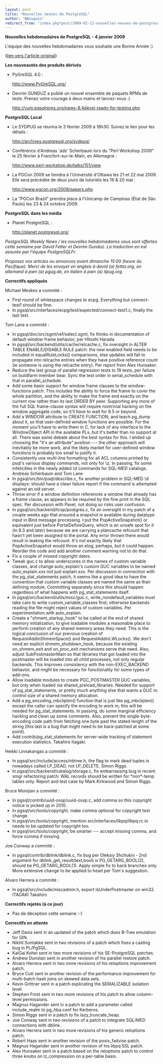 ```yaml
---
layout: post
title: "Nouvelles neuves de PostgreSQL"
author: "NBougain"
redirect_from: "index.php?post/2009-01-11-nouvelles-neuves-de-postgresql "
---
```



<p><strong>Nouvelles hebdomadaires de PostgreSQL - 4 janvier 2009</strong></p>

<p>L'&eacute;quipe des nouvelles hebdomadaires vous souhaite une Bonne Ann&eacute;e&nbsp;:)</p>

<p>(<a target="_blank" href="http://www.postgresql.org/community/weeklynews/pwn20090104">lien vers l'article original</a>)</p>

<p><strong>Les nouveaut&eacute;s des produits d&eacute;riv&eacute;s</strong></p>

<ul>

<li>PyGreSQL 4.0&nbsp;: 

<a target="_blank" href="http://www.PyGreSQL.org/">http://www.PyGreSQL.org/</a></li>

<li>Devrim GUNDUZ a publi&eacute; un nouvel ensemble de paquets RPMs de tests. Prenez votre courage &agrave; deux mains et lancez-vous&nbsp;:) 

<a target="_blank" href="http://yum.pgsqlrpms.org/news-8.4devel-ready-for-testing.php">http://yum.pgsqlrpms.org/news-8.4devel-ready-for-testing.php</a></li>

</ul>

<!--more-->


<p><strong>PostgreSQL Local</strong></p>

<ul>

<li>Le SYDPUG se r&eacute;unira le 3 f&eacute;vrier 2009 &agrave; 18h30. Suivez le lien pour les d&eacute;tails&nbsp;: 

<a target="_blank" href="http://archives.postgresql.org/sydpug/">http://archives.postgresql.org/sydpug/</a></li>

<li>Conf&eacute;rence d'Andreas 'ads' Scherbaum lors du "Perl Workshop 2009" le 25 f&eacute;vrier &agrave; Francfort-sur-le-Main, en Allemagne&nbsp;: 

<a target="_blank" href="http://www.perl-workshop.de/talks/151/view">http://www.perl-workshop.de/talks/151/view</a></li>

<li>La PGCon 2009 se tiendra &agrave; l'Universit&eacute; d'Ottawa les 21 et 22 mai 2009. Elle sera pr&eacute;c&eacute;d&eacute;e de deux jours de tutoriels les 19 &amp; 20 mai&nbsp;: 

<a target="_blank" href="http://www.pgcon.org/2009/papers.php">http://www.pgcon.org/2009/papers.php</a></li>

<li>La "PGCon Brazil" prendra place &agrave; l'Unicamp de Campinas (&Eacute;tat de S&atilde;o Paulo) les 23 &amp; 24 octobre 2009.</li>

</ul>

<p><strong>PostgreSQL dans les m&eacute;dia</strong></p>

<ul>

<li>Planet PostgreSQL&nbsp;: 

<a target="_blank" href="http://planet.postgresql.org/">http://planet.postgresql.org/</a></li>

</ul>

<p><i>PostgreSQL Weekly News / les nouvelles hebdomadaires vous sont offertes cette semaine par David Fetter et Devrim Gunduz. La traduction en est assur&eacute;e par l'&eacute;quipe PostgreSQLFr.</i></p>

<p><i>Proposez vos articles ou annonces avant dimanche 15:00 (heure du Pacifique). Merci de les envoyer en anglais &agrave; david (a) fetter.org, en allemand &agrave; pwn (a) pgug.de, en italien &agrave; pwn (a) itpug.org.</i></p>

<p><strong>Correctifs appliqu&eacute;s</strong></p>

<p>Michael Meskes a commit&eacute;&nbsp;:</p>

<ul>

<li>First round of whitespace changes to ecpg. Everything but connect-test1 should be fine.</li>

<li>In pgsql/src/interfaces/ecpg/test/expected/connect-test1.c, finally the last test.</li>

</ul>

<p>Tom Lane a commit&eacute;&nbsp;:</p>

<ul>

<li>In pgsql/doc/src/sgml/ref/select.sgml, fix thinko in documentation of default window frame behavior, per Hitoshi Harada.</li>

<li>In pgsql/src/backend/utils/cache/relcache.c, fix oversight in ALTER TABLE ENABLE/DISABLE RULE patch: the new enabled field needs to be included in equalRuleLocks() comparisons, else updates will fail to propagate into relcache entries when they have positive reference count (ie someone is using the relcache entry). Per report from Alex Hunsaker.</li>

<li>Reduce the last group of parallel regression tests to 19 tests, per failure on buildfarm member bear. Sync the test order in serial_schedule with that in parallel_schedule.</li>

<li>Add some basic support for window frame clauses to the window-functions patch. This includes the ability to force the frame to cover the whole partition, and the ability to make the frame end exactly on the current row rather than its last ORDER BY peer. Supporting any more of the full SQL frame-clause syntax will require nontrivial hacking on the window aggregate code, so it'll have to wait for 8.5 or beyond.</li>

<li>Add a WINDOW attribute to CREATE FUNCTION, and teach pg_dump about it, so that user-defined window functions are possible. For the moment you'll have to write them in C, for lack of any interface to the WindowObject API in the available PLs, but it's better than no support at all. There was some debate about the best syntax for this. I ended up choosing the "it's an attribute" position --- the other approach will inevitably be more work, and the likely market for user-defined window functions is probably too small to justify it.</li>

<li>Consistently use multi-line formatting for all ACL columns printed by psql's various display commands, not only for \z. In passing, fix some infelicities in the newly added \d commands for SQL-MED catalogs. Andreas Scherbaum and Tom Lane</li>

<li>In pgsql/src/bin/psql/describe.c, fix another problem in SQL-MED \d displays: should have a clean failure report if the command is attempted against an old server.</li>

<li>Throw error if a window definition references a window that already has a frame clause, as appears to be required by the fine print in the SQL spec. Per discussion with Pavel, not doing so risks user confusion.</li>

<li>In pgsql/src/backend/tcop/postgres.c, fix an oversight in my patch of a couple weeks ago that ensured a snapshot is available during datatype input in Bind message processing. I put the PopActiveSnapshot() or equivalent just before PortalDefineQuery, which is an unsafe spot for it (in 8.3 and later) because we are carrying a plancache refcount that hasn't yet been assigned to the portal. Any error thrown there would result in leaking the refcount. It's not exactly likely that PopActiveSnapshot would throw an elog, perhaps, but it could happen. Reorder the code and add another comment warning not to do that.</li>

<li>Fix a couple of missed copyright dates.</li>

<li>Tweak guc.c to allow underscores in the names of custom variable classes, and change auto_explain's custom GUC variables to be named auto_explain.xxx not just explain.xxx. Per discussion in connection with the pg_stat_statements patch, it seems like a good idea to have the convention that custom variable classes are named the same as their defining module. Committing separately since this should happen regardless of what happens with pg_stat_statements itself.</li>

<li>In pgsql/src/backend/utils/misc/guc.c, write_nondefault_variables must take care to write custom_variable_classes first; otherwise backends reading the file might reject values of custom variables. Per experimentation with auto_explain.</li>

<li>Create a "shmem_startup_hook" to be called at the end of shared memory initialization, to give loadable modules a reasonable place to perform creation of any shared memory areas they need. This is the logical conclusion of our previous creation of RequestAddinShmemSpace() and RequestAddinLWLocks(). We don't need an explicit shmem_shutdown_hook, because the existing on_shmem_exit and on_proc_exit mechanisms serve that need. Also, adjust SubPostmasterMain so that libraries that got loaded into the postmaster will be loaded into all child processes, not only regular backends. This improves consistency with the non-EXEC_BACKEND behavior, and might be necessary for functionality for some types of add-ons.</li>

<li>Allow loadable modules to create PGC_POSTMASTER GUC variables, but only when loaded via shared_preload_libraries. Needed for support of pg_stat_statements, or pretty much anything else that wants a GUC to control size of a shared memory allocation.</li>

<li>Add a pg_encoding_mbcliplen() function that is just like pg_mbcliplen() except the caller can specify the encoding to work in; this will be needed for pg_stat_statements. In passing, do some marginal efficiency hacking and clean up some comments. Also, prevent the single-byte-encoding code path from fetching one byte past the stated length of the string (this last is a bug that might need to be back-patched at some point).</li>

<li>Add contrib/pg_stat_statements for server-wide tracking of statement execution statistics. Takahiro Itagaki.</li>

</ul>

<p>Heikki Linnakangas a commit&eacute;&nbsp;:</p>

<ul>

<li>In pgsql/src/include/access/nbtree.h, the flag to mark dead tuples is nowadays called LP_DEAD, not LP_DELETE. Simon Riggs.</li>

<li>In pgsql/src/backend/catalog/storage.c, fix embarrassing bug in recent smgr refactoring patch: WAL records should be written for *non*-temp tables only. Report and test case by Mark Kirkwood and Simon Riggs.</li>

</ul>

<p>Bruce Momjian a commit&eacute;&nbsp;:</p>

<ul>

<li>In pgsql/contrib/uuid-ossp/uuid-ossp.c, add comma so this copyright notice is picked up in 2010.</li>

<li>In pgsql/src/tools/copyright, make comma optional for copyright text change.</li>

<li>In pgsql/src/tools/copyright, mention src/interfaces/libpq/libpq.rc.in needs to be updated for copyright too.</li>

<li>In pgsql/src/tools/copyright, be smarter --- accept missing comma, and force comma if missing.</li>

</ul>

<p>Joe Conway a commit&eacute;&nbsp;:</p>

<ul>

<li>In pgsql/contrib/dblink/dblink.c, fix bug per Oleksiy Shchukin - 2nd argument for dblink_get_result(text,bool) is PG_GETARG_BOOL(2), should be PG_GETARG_BOOL(1). Apply simple fix to back branches only. More extensive change to be applied to head per Tom's suggestion.</li>

</ul>

<p>Alvaro Herrera a commit&eacute;&nbsp;:</p>

<ul>

<li>In pgsql/src/include/miscadmin.h, export IsUnderPostmaster on win32. ITAGAKI Takahiro</li>

</ul>

<p><strong>Correctifs rejet&eacute;s (&agrave; ce jour)</strong></p>

<ul>

<li>Pas de d&eacute;ception cette semaine :-)</li>

</ul>

<p><strong>Correctifs en attente</strong></p>

<ul>

<li>Jeff Davis sent in an updated of the patch which does B-Tree emulation for GIN.</li>

<li>Nikhil Sontakke sent in two revisions of a patch which fixes a casting bug in PL/PgSQL.</li>

<li>KaiGai Kohei sent in two more revisions of his SE-PostgreSQL patches.</li>

<li>Andrew Dunstan sent in another revision of his parallel restore patch.</li>

<li>Alvaro Herrera sent in two more revisions of his reloptions improvement patch.</li>

<li>Bryce Cutt sent in another revision of the performance improvement for multi-batch hash joins on skewed data sets.</li>

<li>Kevin Grittner sent in a patch explicating the SERIALIZABLE isolation level.</li>

<li>Stephen Frost sent in two more revisions of his patch to allow column-level permissions.</li>

<li>Magnus Hagander sent in a patch to add a parameter called include_realm to pg_hba.conf for Kerberos.</li>

<li>Simon Riggs sent in a patch to fix lazy_truncate_heap.</li>

<li>Joe Conway sent in two revisions of a patch to integrate SQL/MED connections with dblink.</li>

<li>Alvaro Herrera sent in two more revisions of his generic reloptions patch.</li>

<li>Robert Haas sent in another revision of the posix_fadvise patch.</li>

<li>Magnus Hagander sent in another revision of his libpq SSL patch.</li>

<li>Alex Hunsaker sent in a patch based on the reloptions patch to control three knobs on lz_compression on a per-table basis.</li>

</ul>
